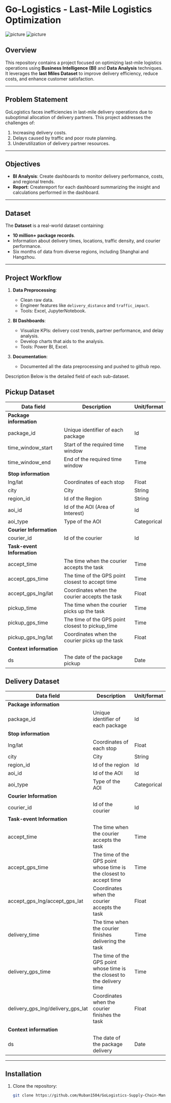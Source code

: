 # Go-Logistics -  Last-Mile Logistics Optimization

![picture](https://imgur.com/mYRbiRM.png)
![picture](https://imgur.com/UUZQ8mv.png)

## Overview
This repository contains a project focused on optimizing last-mile logistics operations using **Business Intelligence (BI)**  and **Data Analysis** techniques. It leverages the **last Miles Dataset** to improve delivery efficiency, reduce costs, and enhance customer satisfaction.

---

## Problem Statement
GoLogistics faces inefficiencies in last-mile delivery operations due to suboptimal allocation of delivery partners. This project addresses the challenges of:
1. Increasing delivery costs.
2. Delays caused by traffic and poor route planning.
3. Underutilization of delivery partner resources.

---

## Objectives
- **BI Analysis**: Create dashboards to monitor delivery performance, costs, and regional trends.
- **Report**: Createreport for each dashboard summarizing the insight and calculations performed in the dashboard.
---

## Dataset
The **Dataset** is a real-world dataset containing:
- **10 million+ package records**.
- Information about delivery times, locations, traffic density, and courier performance.
- Six months of data from diverse regions, including Shanghai and Hangzhou.
---

## Project Workflow

1. **Data Preprocessing**:
   - Clean raw data.
   - Engineer features like `delivery_distance` and `traffic_impact`.
   - Tools: Excel, JupyterNotebook.

2. **BI Dashboards**:
   - Visualize KPIs: delivery cost trends, partner performance, and delay analysis.
   - Develop charts that aids to the analysis.
   - Tools: Power BI, Excel.

3. **Documentation**:
   - Documented all the data preprocessing and pushed to github repo.

Description
Below is the detailed field of each sub-dataset.
## Pickup Dataset
| Data field                 | Description                                  | Unit/format  |
|----------------------------|----------------------------------------------|--------------|
| **Package information**    |                                              |              |
| package_id                 | Unique identifier of each package             | Id           |
| time_window_start          | Start of the required time window             | Time         |
| time_window_end            | End of the required time window               | Time         |
| **Stop information**       |                                              |              |
| lng/lat                    | Coordinates of each stop                      | Float        |
| city                       | City                                         | String       |
| region_id                  | Id of the Region                              | String       |
| aoi_id                     | Id of the AOI (Area of Interest)              | Id           |
| aoi_type                   | Type of the AOI                               | Categorical  |
| **Courier Information**    |                                              |              |
| courier_id                 | Id of the courier                             | Id           |
| **Task-event Information** |                                              |              |
| accept_time                | The time when the courier accepts the task    | Time         |
| accept_gps_time            | The time of the GPS point closest to accept time | Time       |
| accept_gps_lng/lat         | Coordinates when the courier accepts the task | Float        |
| pickup_time                | The time when the courier picks up the task   | Time         |
| pickup_gps_time            | The time of the GPS point closest to pickup_time | Time       |
| pickup_gps_lng/lat         | Coordinates when the courier picks up the task | Float        |
| **Context information**    |                                              |              |
| ds                         | The date of the package pickup                | Date         |


## Delivery Dataset
| Data field            | Description                          | Unit/format   |
|-----------------------|--------------------------------------|---------------|
| **Package information**   |                                      |               |
| package_id            | Unique identifier of each package     | Id            |
| **Stop information**      |                                      |               |
| lng/lat               | Coordinates of each stop              | Float         |
| city                  | City                                 | String        |
| region_id             | Id of the region                      | Id            |
| aoi_id                | Id of the AOI                         | Id            |
| aoi_type              | Type of the AOI                       | Categorical   |
| **Courier Information**   |                                      |               |
| courier_id            | Id of the courier                     | Id            |
| **Task-event Information**|                                      |               |
| accept_time           | The time when the courier accepts the task | Time      |
| accept_gps_time       | The time of the GPS point whose time is the closest to accept time | Time |
| accept_gps_lng/accept_gps_lat | Coordinates when the courier accepts the task | Float |
| delivery_time         | The time when the courier finishes delivering the task | Time |
| delivery_gps_time     | The time of the GPS point whose time is the closest to the delivery time | Time |
| delivery_gps_lng/delivery_gps_lat | Coordinates when the courier finishes the task | Float |
| **Context information**  |                                      |               |
| ds                    | The date of the package delivery      | Date          |

---

## Installation
1. Clone the repository:
   ```bash
   git clone https://github.com/Ruban1504/GoLogistics-Supply-Chain-Management-Analysis.git
